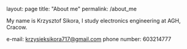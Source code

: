 layout: page
title: "About me"
permalink: /about_me

My name is Krzysztof Sikora, I study electronics engineering at AGH, Cracow. 

e-mail: krzysieksikora717@gmail.com
phone number: 603214777

